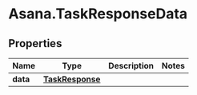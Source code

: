 # Asana.TaskResponseData

## Properties
Name | Type | Description | Notes
------------ | ------------- | ------------- | -------------
**data** | [**TaskResponse**](TaskResponse.md) |  | 
